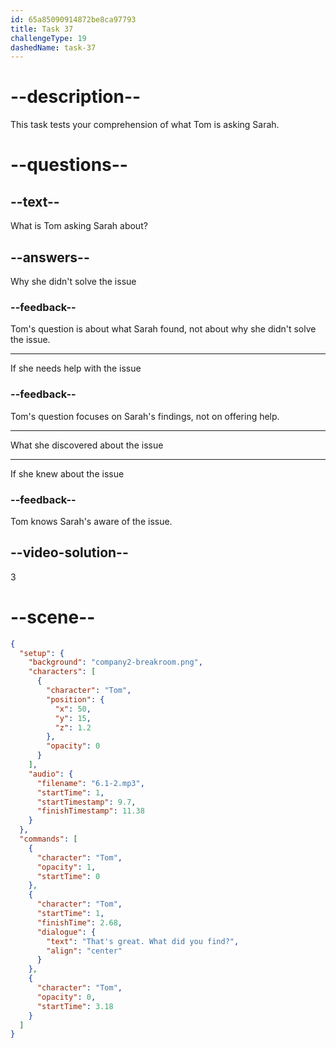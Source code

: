 ```yaml
---
id: 65a85090914872be8ca97793
title: Task 37
challengeType: 19
dashedName: task-37
---
```


<!-- (Audio) Tom: That's great. What did you find? -->

# --description--

This task tests your comprehension of what Tom is asking Sarah.

# --questions--

## --text--

What is Tom asking Sarah about?

## --answers--

Why she didn't solve the issue

### --feedback--

Tom's question is about what Sarah found, not about why she didn't solve the issue.

---

If she needs help with the issue

### --feedback--

Tom's question focuses on Sarah's findings, not on offering help.

---

What she discovered about the issue

---

If she knew about the issue

### --feedback--

Tom knows Sarah's aware of the issue.

## --video-solution--

3

# --scene--

```json
{
  "setup": {
    "background": "company2-breakroom.png",
    "characters": [
      {
        "character": "Tom",
        "position": {
          "x": 50,
          "y": 15,
          "z": 1.2
        },
        "opacity": 0
      }
    ],
    "audio": {
      "filename": "6.1-2.mp3",
      "startTime": 1,
      "startTimestamp": 9.7,
      "finishTimestamp": 11.38
    }
  },
  "commands": [
    {
      "character": "Tom",
      "opacity": 1,
      "startTime": 0
    },
    {
      "character": "Tom",
      "startTime": 1,
      "finishTime": 2.68,
      "dialogue": {
        "text": "That's great. What did you find?",
        "align": "center"
      }
    },
    {
      "character": "Tom",
      "opacity": 0,
      "startTime": 3.18
    }
  ]
}
```
